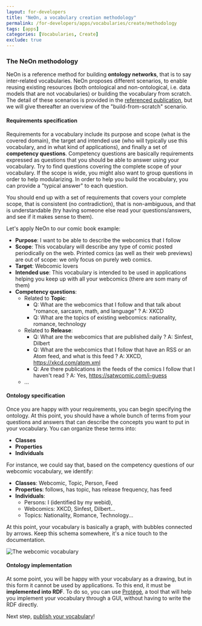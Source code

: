 ```yaml
---
layout: for-developers
title: "NeOn, a vocabulary creation methodology"
permalink: /for-developers/apps/vocabularies/create/methodology
tags: [apps]
categories: [Vocabularies, Create]
exclude: true
---
```


### The NeOn methodology

NeOn is a reference method for building __ontology networks__, that is to say inter-related vocabularies. NeOn proposes different scenarios, to enable reusing existing resources (both ontological and non-ontological, i.e. data models that are not vocabularies) or building the vocabulary from scratch. The detail of these scenarios is provided in the [referenced publication](https://pdfs.semanticscholar.org/3d34/d26ddc2024b80c3296a8552e160d973cd9a2.pdf), but we will give thereafter an overview of the "build-from-scratch" scenario.

#### Requirements specification

Requirements for a vocabulary include its purpose and scope (what is the covered domain), the target and intended use (who will typically use this vocabulary, and in what kind of applications), and finally a set of __competency questions__. Competency questions are basically requirements expressed as questions that you should be able to answer using your vocabulary. Try to find questions covering the complete scope of your vocabulary. If the scope is wide, you might also want to group questions in order to help modularizing. In order to help you build the vocabulary, you can provide a "typical answer" to each question.

You should end up with a set of requirements that covers your complete scope, that is consistent (no contradiction), that is non-ambiguous, and that is understandable (try having someone else read your questions/answers, and see if it makes sense to them).

Let's apply NeOn to our comic book example:
- __Purpose__: I want to be able to describe the webcomics that I follow
- __Scope__: This vocabulary will describe any type of comic posted periodically on the web. Printed comics (as well as their web previews) are out of scope: we only focus on purely web comics.
- __Target__: Webcomic lovers
- __Intended use__: This vocabulary is intended to be used in applications helping you keep up with all your webcomics (there are som many of them)
- __Competency questions__:
    - Related to __Topic__:
        - Q: What are the webcomics that I follow and that talk about "romance, sarcasm, math, and language" ? A: XKCD
        - Q: What are the topics of existing webcomics: nationality, romance, technology
    - Related to __Release__:
        - Q: What are the webcomics that are published daily ? A: Sinfest, Dilbert
        - Q: What are the webcomics that I follow that have an RSS or an Atom feed, and what is this feed ? A: XKCD, https://xkcd.com/atom.xml
        - Q: Are there publications in the feeds of the comics I follow that I haven't read ? A: Yes, https://satwcomic.com/i-guess
    - ...

#### Ontology specification

Once you are happy with your requirements, you can begin specifying the ontology. At this point, you should have a whole bunch of terms from your questions and answers that can describe the concepts you want to put in your vocabulary. You can organize these terms into:
- __Classes__
- __Properties__
- __Individuals__

For instance, we could say that, based on the competency questions of our webcomic vocabulary, we identify:
- __Classes__: Webcomic, Topic, Person, Feed
- __Properties__: follows, has topic, has release frequency, has feed
- __Individuals__:
    - Persons: I (identified by my webid),
    - Webcomics: XKCD, Sinfest, Dilbert...
    - Topics: Nationality, Romance, Technology...

At this point, your vocabulary is basically a graph, with bubbles connected by arrows. Keep this schema somewhere, it's a nice touch to the documentation.

![The webcomic vocabulary]({{site.baseurl}}/assets/img/tutorials/vocabularies/webcomic-vocab.svg)

#### Ontology implementation

At some point, you will be happy with your vocabulary as a drawing, but in this form it cannot be used by applications. To this end, it must be __implemented into RDF__. To do so, you can use [Protégé](https://protege.stanford.edu/), a tool that will help you implement your vocabulary through a GUI, without having to write the RDF directly.

Next step, [publish your vocabulary](/for-developers/apps/vocabularies/publish)!
